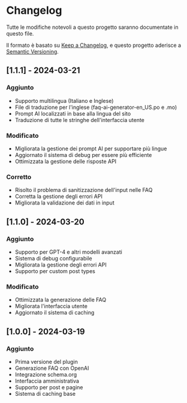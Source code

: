 # Changelog

Tutte le modifiche notevoli a questo progetto saranno documentate in questo file.

Il formato è basato su [Keep a Changelog](https://keepachangelog.com/en/1.0.0/),
e questo progetto aderisce a [Semantic Versioning](https://semver.org/spec/v2.0.0.html).

## [1.1.1] - 2024-03-21

### Aggiunto
- Supporto multilingua (Italiano e Inglese)
- File di traduzione per l'inglese (faq-ai-generator-en_US.po e .mo)
- Prompt AI localizzati in base alla lingua del sito
- Traduzione di tutte le stringhe dell'interfaccia utente

### Modificato
- Migliorata la gestione dei prompt AI per supportare più lingue
- Aggiornato il sistema di debug per essere più efficiente
- Ottimizzata la gestione delle risposte API

### Corretto
- Risolto il problema di sanitizzazione dell'input nelle FAQ
- Corretta la gestione degli errori API
- Migliorata la validazione dei dati in input

## [1.1.0] - 2024-03-20

### Aggiunto
- Supporto per GPT-4 e altri modelli avanzati
- Sistema di debug configurabile
- Migliorata la gestione degli errori API
- Supporto per custom post types

### Modificato
- Ottimizzata la generazione delle FAQ
- Migliorata l'interfaccia utente
- Aggiornato il sistema di caching

## [1.0.0] - 2024-03-19

### Aggiunto
- Prima versione del plugin
- Generazione FAQ con OpenAI
- Integrazione schema.org
- Interfaccia amministrativa
- Supporto per post e pagine
- Sistema di caching base 